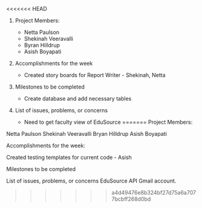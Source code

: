 <<<<<<< HEAD
1. Project Members:
   - Netta Paulson
   - Shekinah Veeravalli
   - Byran Hilldrup
   - Asish Boyapati
   
2. Accomplishments for the week
   - Created story boards for Report Writer - Shekinah, Netta

3. Milestones to be completed
   - Create database and add necessary tables

4. List of issues, problems, or concerns
   - Need to get faculty view of EduSource
=======
Project Members:

Netta Paulson
Shekinah Veeravalli
Bryan Hilldrup
Asish Boyapati

Accomplishments for the week:

Created testing templates for current code - Asish

Milestones to be completed


List of issues, problems, or concerns
EduSource API
Gmail account.
>>>>>>> a4d49476e8b324bf27d75a6a7077bcbff268d0bd
